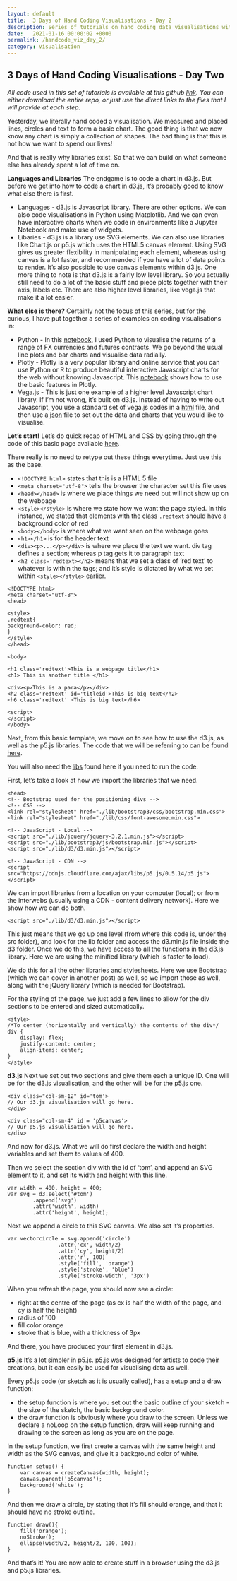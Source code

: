 ```yaml
---
layout: default
title:  3 Days of Hand Coding Visualisations - Day 2
description: Series of tutorials on hand coding data visualisations with Javascript and D3.js
date:   2021-01-16 00:00:02 +0000
permalink: /handcode_viz_day_2/
category: Visualisation
---
```


## 3 Days of Hand Coding Visualisations - Day Two


_All code used in this set of tutorials is available at this github [link][1]. You can either download the entire repo, or just use the direct links to the files that I will provide at each step._

Yesterday, we literally hand coded a visualisation. We measured and placed lines, circles and text to form a basic chart. The good thing is that we now know any chart is simply a collection of shapes. The bad thing is that this is not how we want to spend our lives!

And that is really why libraries exist. So that we can build on what someone else has already spent a lot of time on.

**Languages and Libraries**
The endgame is to code a chart in d3.js. But before we get into how to code a chart in d3.js, it’s probably good to know what else there is first.

- Languages - d3.js is Javascript library. There are other options. We can also code visualisations in Python using Matplotlib. And we can even have interactive charts when we code in environments like a Jupyter Notebook and make use of widgets.
- Libaries - d3.js is a library use SVG elements. We can also use libraries like Chart.js or p5.js which uses the HTML5 canvas element. Using SVG gives us greater flexibility in manipulating each element, whereas using canvas is a lot faster, and recommended if you have a lot of data points to render. It’s also possible to use canvas elements within d3.js. One more thing to note is that d3.js is a fairly low level library. So you actually still need to do a lot of the basic stuff and piece plots together with their axis, labels etc. There are also higher level libraries, like vega.js that make it a lot easier.

**What else is there?**
Certainly not the focus of this series, but for the curious, I have put together a series of examples on coding visualisations in:
- Python - In this [notebook][2], I used Python to visualise the returns of a range of FX currencies and futures contracts. We go beyond the usual line plots and bar charts and visualise data radially.
- Plotly - Plotly is a very popular library and online service that you can use Python or R to produce beautiful interactive Javascript charts for the web without knowing Javascript. This [notebook][3] shows how to use the basic features in Plotly.
- Vega.js - This is just one example of a higher level Javascript chart library. If I’m not wrong, it’s built on d3.js. Instead of having to write out Javascript, you use a standard set of vega.js codes in a [html][4] file, and then use a [json][5] file to set out the data and charts that you would like to visualise.


**Let’s start!**
Let’s do quick recap of HTML and CSS by going through the code of this basic page available [here][6].

There really is no need to retype out these things everytime. Just use this as the base. 

- `<!DOCTYPE html>` states that this is a HTML 5 file
- `<meta charset="utf-8">` tells the browser the character set this file uses
- `<head></head>` is where we place things we need but will not show up on the webpage
- `<style></style>` is where we state how we want the page styled. In this instance, we stated that elements with the class `.redtext` should have a background color of red
- `<body></body>` is where what we want seen on the webpage goes
- `<h1></h1>` is for the header text
- `<div><p>...</p></div>` is where we place the text we want. div tag defines a section; whereas p tag gets it to paragraph text
- `<h2 class='redtext></h2>` means that we set a class of ‘red text’ to whatever is within the tags; and it’s style is dictated by what we set within `<style></style>` earlier.

```
<!DOCTYPE html>
<meta charset="utf-8">
<head>

<style>
.redtext{
background-color: red;
}
</style>
</head>

<body>

<h1 class='redtext'>This is a webpage title</h1>
<h1> This is another title </h1>

<div><p>This is a para</p></div>
<h2 class='redtext' id='titleid'>This is big text</h2>
<h6 class='redtext' >This is big text</h6>

<script>
</script>
</body>
```

Next, from this basic template, we move on to see how to use the d3.js, as well as the p5.js libraries. The code that we will be referring to can be found [here][7].

You will also need the [libs][8] found here if you need to run the code.

First, let’s take a look at how we import the libraries that we need.
```
<head>
<!-- Bootstrap used for the positioning divs -->
<!-- CSS -->
<link rel="stylesheet" href="./lib/bootstrap3/css/bootstrap.min.css">
<link rel="stylesheet" href="./lib/css/font-awesome.min.css">

<!-- JavaScript - Local -->
<script src="./lib/jquery/jquery-3.2.1.min.js"></script>
<script src="./lib/bootstrap3/js/bootstrap.min.js"></script>
<script src="./lib/d3/d3.min.js"></script>

<!-- JavaScript - CDN -->
<script src="https://cdnjs.cloudflare.com/ajax/libs/p5.js/0.5.14/p5.js"></script>
```

We can import libraries from a location on your computer (local); or from the interwebs (usually using a CDN - content delivery network). Here we show how we can do both.

`<script src="./lib/d3/d3.min.js"></script>`

This just means that we go up one level (from where this code is, under the src folder), and look for the lib folder and access the d3.min.js file inside the d3 folder. Once we do this, we have access to all the functions in the d3.js library. Here we are using the minified library (which is faster to load).

We do this for all the other libraries and stylesheets. Here we use Bootstrap (which we can cover in another post) as well, so we import those as well, along with the jQuery library (which is needed for Bootstrap).

For the styling of the page, we just add a few lines to allow for the div sections to be entered and sized automatically.
```
<style>
/*To center (horizontally and vertically) the contents of the div*/
div {
	display: flex;
	justify-content: center;
	align-items: center;
}
</style>
```

**d3.js**
Next we set out two sections and give them each a unique ID. One will be for the d3.js visualisation, and the other will be for the p5.js one.
```
<div class="col-sm-12" id='tom'>
// Our d3.js visualisation will go here.
</div>

<div class="col-sm-4" id = 'p5canvas'>
// Our p5.js visualisation will go here.
</div>
```

And now for d3.js. What we will do first declare the width and height variables and set them to values of 400.

Then we select the section div with the id of ‘tom’, and append an SVG element to it, and set its width and height with this line.

```
var width = 400, height = 400;
var svg = d3.select('#tom')
		.append('svg')
		.attr('width', width)
		.attr('height', height);
```

Next we append a circle to this SVG canvas. We also set it’s properties.
```
var vectorcircle = svg.append('circle')
				.attr('cx', width/2)
				.attr('cy', height/2)
				.attr('r', 100)
				.style('fill', 'orange')
				.style('stroke', 'blue')
				.style('stroke-width', '3px')
```

When you refresh the page, you should now see a circle:
- right at the centre of the page (as cx is half the width of the page, and cy is half the height)
- radius of 100
- fill color orange
- stroke that is blue, with a thickness of 3px

And there, you have produced your first element in d3.js.

**p5.js**
It’s a lot simpler in p5.js. p5.js was designed for artists to code their creations, but it can easily be used for visualising data as well.

Every p5.js code (or sketch as it is usually called), has a setup and a draw function:
- the setup function is where you set out the basic outline of your sketch - the size of the sketch, the basic background color.
- the draw function is obviously where you draw to the screen. Unless we declare a noLoop on the setup function, draw will keep running and drawing to the screen as long as you are on the page.

In the setup function, we first create a canvas with the same height and width as the SVG canvas, and give it a background color of white.
```
function setup() {
	var canvas = createCanvas(width, height);
	canvas.parent('p5canvas');
	background('white');
}
```

And then we draw a circle, by stating that it’s fill should orange, and that it should have no stroke outline.

```
function draw(){
	fill('orange');
	noStroke();
	ellipse(width/2, height/2, 100, 100);
}
```

And that’s it! You are now able to create stuff in a browser using the d3.js and p5.js libraries.

[1]:	https://github.com/playgrdstar/handcoding_viz
[2]:	https://github.com/playgrdstar/handcoding_viz/blob/master/src/three_fancyhistograms.ipynb
[3]:	https://github.com/playgrdstar/handcoding_viz/blob/master/src/four_plotly.ipynb
[4]:	https://github.com/playgrdstar/handcoding_viz/blob/master/src/five_vega.html
[5]:	https://github.com/playgrdstar/handcoding_viz/blob/master/src/five_vega.json
[6]:	https://github.com/playgrdstar/handcoding_viz/blob/master/src/six_skeleton.html
[7]:	https://github.com/playgrdstar/handcoding_viz/blob/master/src/six_d3_p5.html
[8]:	https://github.com/playgrdstar/handcoding_viz/tree/master/lib